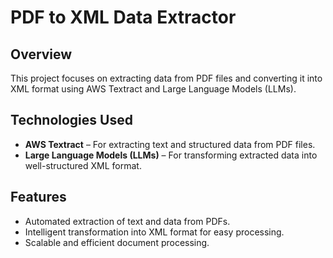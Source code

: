 # PDF to XML Data Extractor  

## Overview  
This project focuses on extracting data from PDF files and converting it into XML format using AWS Textract and Large Language Models (LLMs).  

## Technologies Used  
- **AWS Textract** – For extracting text and structured data from PDF files.  
- **Large Language Models (LLMs)** – For transforming extracted data into well-structured XML format.  

## Features  
- Automated extraction of text and data from PDFs.  
- Intelligent transformation into XML format for easy processing.  
- Scalable and efficient document processing.  
